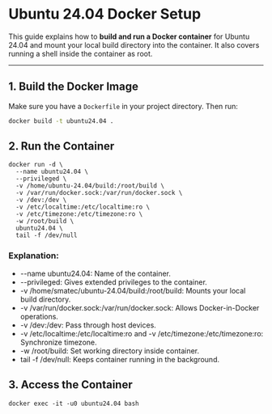 # Ubuntu 24.04 Docker Setup

This guide explains how to **build and run a Docker container** for Ubuntu 24.04 and mount your local build directory into the container. It also covers running a shell inside the container as root.

---

## 1. Build the Docker Image

Make sure you have a `Dockerfile` in your project directory. Then run:

```bash
docker build -t ubuntu24.04 .
```
## 2. Run the Container
```
docker run -d \
  --name ubuntu24.04 \
  --privileged \
  -v /home/ubuntu-24.04/build:/root/build \
  -v /var/run/docker.sock:/var/run/docker.sock \
  -v /dev:/dev \
  -v /etc/localtime:/etc/localtime:ro \
  -v /etc/timezone:/etc/timezone:ro \
  -w /root/build \
  ubuntu24.04 \
  tail -f /dev/null
```

### Explanation:
- --name ubuntu24.04: Name of the container.
- --privileged: Gives extended privileges to the container.
- -v /home/smatec/ubuntu-24.04/build:/root/build: Mounts your local build directory.
- -v /var/run/docker.sock:/var/run/docker.sock: Allows Docker-in-Docker operations.
- -v /dev:/dev: Pass through host devices.
- -v /etc/localtime:/etc/localtime:ro and -v /etc/timezone:/etc/timezone:ro: Synchronize timezone.
- -w /root/build: Set working directory inside container.
- tail -f /dev/null: Keeps container running in the background.
  
## 3. Access the Container
```
docker exec -it -u0 ubuntu24.04 bash
```
